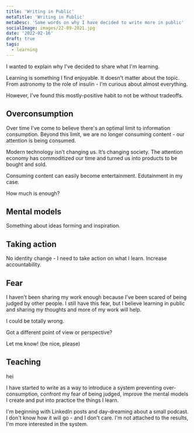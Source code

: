 ```yaml
---
title: 'Writing in Public'
metaTitle: 'Writing in Public'
metaDesc: 'Some words on why I have decided to write more in public'
socialImage: images/22-09-2021.jpg
date: '2022-02-16'
draft: true
tags:
  - learning
---
```



I wanted to explain why I've decided to share what I'm learning.

Learning is something I find enjoyable. It doesn't matter about the topic. From astronomy to the role of insulin - I'm curious about almost everything.

However, I've found this mostly-positive habit to not be without tradeoffs.

## Overconsumption

Over time I've come to believe there's an optimal limit to information consumption. Beyond this limit, we are no longer consuming content - our attention is being consumed.

Modern technology isn’t changing us. It’s changing society. The attention economy has commoditized our time and turned us into products to be bought and sold.

Consuming content can easily become entertainment. Edutainment in my case.

How much is enough?

## Mental models

Something about ideas forming and inspiration.

## Taking action

No identity change - I need to take action on what I learn. Increase accountability.

## Fear

I haven't been sharing my work enough because I've been scared of being judged by other people. I still have this fear, but I believe learning in public and sharing my thoughts and more of my work will help.

I could be totally wrong.

Got a different point of view or perspective?

Let me know! (be nice, please)

## Teaching

hei

I have started to write as a way to introduce a system preventing over-consumption, confront my fear of being judged, improve the mental models I create and put into practice the things I learn.

I'm beginning with LinkedIn posts and day-dreaming about a small podcast. I don't know how it will go - and I don't care. I'm not attached to the results, I'm more interested in the system.